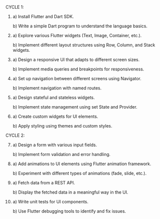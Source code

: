 CYCLE 1:
1. a) Install Flutter and Dart SDK.
   
	b) Write a simple Dart program to understand the language basics.

2. a) Explore various Flutter widgets (Text, Image, Container, etc.).

	b) Implement different layout structures using Row, Column, and Stack widgets.

3. a) Design a responsive UI that adapts to different screen sizes.

	b) Implement media queries and breakpoints for responsiveness.

4. a) Set up navigation between different screens using Navigator.
	
 	b) Implement navigation with named routes.

5. a) Design stateful and stateless widgets.
	
 	b) Implement state management using set State and Provider.

6. a) Create custom widgets for UI elements.

	b) Apply styling using themes and custom styles.


CYCLE 2:

7. a) Design a form with various input fields.

   b) Implement form validation and error handling.

8. a) Add animations to UI elements using Flutter animation framework.

   b) Experiment with different types of animations (fade, slide, etc.).

9. a) Fetch data from a REST API.

   b) Display the fetched data in a meaningful way in the UI.

10. a) Write unit tests for UI components.

	b) Use Flutter debugging tools to identify and fix issues.
